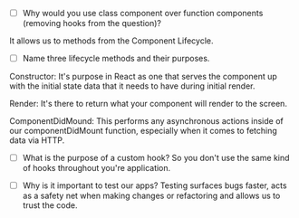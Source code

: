 - [ ] Why would you use class component over function components (removing hooks from the question)?

It allows us to methods from the Component Lifecycle.

- [ ] Name three lifecycle methods and their purposes.

Constructor: It's purpose in React as one that serves the component up with the initial state data that it needs to have during initial render.

Render: It's there to return what your component will render to the screen.

ComponentDidMound: This performs any asynchronous actions inside of our componentDidMount function, especially when it comes to fetching data via HTTP.

- [ ] What is the purpose of a custom hook?
      So you don't use the same kind of hooks throughout you're application.

- [ ] Why is it important to test our apps?
      Testing surfaces bugs faster, acts as a safety net when making changes or refactoring and allows us to trust the code.
